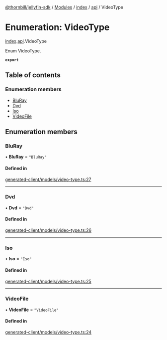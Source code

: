[@thornbill/jellyfin-sdk](../README.md) / [Modules](../modules.md) / [index](../modules/index.md) / [api](../modules/index.api.md) / VideoType

# Enumeration: VideoType

[index](../modules/index.md).[api](../modules/index.api.md).VideoType

Enum VideoType.

**`export`**

## Table of contents

### Enumeration members

- [BluRay](index.api.VideoType.md#bluray)
- [Dvd](index.api.VideoType.md#dvd)
- [Iso](index.api.VideoType.md#iso)
- [VideoFile](index.api.VideoType.md#videofile)

## Enumeration members

### BluRay

• **BluRay** = `"BluRay"`

#### Defined in

[generated-client/models/video-type.ts:27](https://github.com/thornbill/jellyfin-sdk-typescript/blob/eb13db7/src/generated-client/models/video-type.ts#L27)

___

### Dvd

• **Dvd** = `"Dvd"`

#### Defined in

[generated-client/models/video-type.ts:26](https://github.com/thornbill/jellyfin-sdk-typescript/blob/eb13db7/src/generated-client/models/video-type.ts#L26)

___

### Iso

• **Iso** = `"Iso"`

#### Defined in

[generated-client/models/video-type.ts:25](https://github.com/thornbill/jellyfin-sdk-typescript/blob/eb13db7/src/generated-client/models/video-type.ts#L25)

___

### VideoFile

• **VideoFile** = `"VideoFile"`

#### Defined in

[generated-client/models/video-type.ts:24](https://github.com/thornbill/jellyfin-sdk-typescript/blob/eb13db7/src/generated-client/models/video-type.ts#L24)
